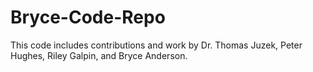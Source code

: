# Bryce-Code-Repo
This code includes contributions and work by Dr. Thomas Juzek, Peter Hughes, Riley Galpin, and Bryce Anderson.
